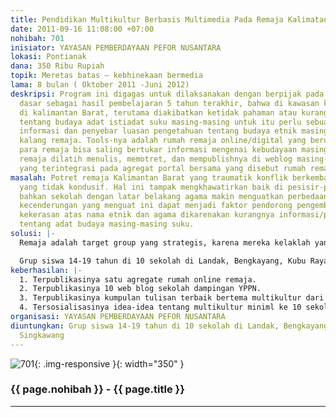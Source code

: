 ```yaml
---
title: Pendidikan Multikultur Berbasis Multimedia Pada Remaja Kalimatan Barat
date: 2011-09-16 11:08:00 +07:00
nohibah: 701
inisiator: YAYASAN PEMBERDAYAAN PEFOR NUSANTARA
lokasi: Pontianak
dana: 350 Ribu Rupiah
topik: Meretas batas – kebhinekaan bermedia
lama: 8 bulan ( Oktober 2011 -Juni 2012)
deskripsi: Program ini digagas untuk dilaksanakan dengan berpijak pada beberapa asumsi
  dasar sebagai hasil pembelajaran 5 tahun terakhir, bahwa di kawasan konflik etnik
  di kalimantan Barat, terutama diakibatkan ketidak pahaman atau kurangnya pengetahuan
  tentang budaya adat istiadat suku masing-masing untuk itu perlu sebuah cara desiminasi
  informasi dan penyebar luasan pengetahuan tentang budaya etnik masing-masing di
  kalang remaja. Tools-nya adalah rumah remaja online/digital yang berupa portal tempat
  para remaja bisa saling bertukar informasi mengenai kebudayaan masing-masing. Para
  remaja dilatih menulis, memotret, dan mempublishnya di weblog masing-masing sekolah
  yang terintegrasi pada agregat portal bersama yang disebut rumah remaja online.
masalah: Potret remaja Kalimantan Barat yang traumatik konflik berkembang dalam suasana
  yang tidak kondusif. Hal ini tampak mengkhawatirkan baik di pesisir-pedalaman, kota-desa,
  bahkan sekolah dengan latar belakang agama makin menguatkan perbedaan dan stereotipe;
  kecenderungan yang menguat ini dapat menjadi faktor pendorong pengembangan aksi
  kekerasan atas nama etnik dan agama dikarenakan kurangnya informasi/pengetahuan
  tentang adat budaya masing-masing suku.
solusi: |-
  Remaja adalah target group yang strategis, karena mereka kelaklah yang menjadi pengambil kebijakan di berbagai tingkatan saat mereka memegang jabatan tertentu di daerah maupun pusat. Dengan memberikan pengetahuan secara dini dan koprehensip tentang hakikat keberagaman dan perbedaan adalah pemberian Tuhan yang merupakan kekayaan dan anugerah. Pemahaman ini diperoleh juga dari belajar bersama dan sharing informasi melalui rumah remaja online, pelatihan dan lokakarya. Rumah Remaja online juga menjadi media atau untuk meningkatkan dan menambah kapasitas sumber daya manusia para pihak yang terlibat dalam program ini.

  Grup siswa 14-19 tahun di 10 sekolah di Landak, Bengkayang, Kubu Raya, Singkawang
keberhasilan: |-
  1. Terpublikasinya satu agregate rumah online remaja.
  2. Terpublikasinya 10 web blog sekolah dampingan YPPN.
  3. Terpublikasinya kumpulan tulisan terbaik bertema multikultur dari sekolah dampingan YPPN
  4. Tersosialisasinya idea-idea tentang multikultur miniml ke 10 sekolah dampingan
organisasi: YAYASAN PEMBERDAYAAN PEFOR NUSANTARA
diuntungkan: Grup siswa 14-19 tahun di 10 sekolah di Landak, Bengkayang, Kubu Raya,
  Singkawang
---
```


![701](/static/img/hibahcmb/701.png){: .img-responsive }{: width="350" }

### {{ page.nohibah }} - {{ page.title }}

---
